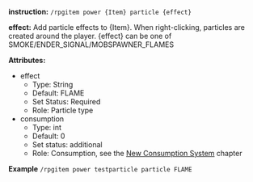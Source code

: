 **instruction:**
`/rpgitem power {Item} particle {effect}`

**effect:**
   Add particle effects to {Item}. When right-clicking, particles are created around the player. {effect} can be one of SMOKE/ENDER_SIGNAL/MOBSPAWNER_FLAMES

**Attributes:**
- effect
  - Type: String
  - Default: FLAME
  - Set Status: Required
  - Role: Particle type
- consumption
  - Type: int
  - Default: 0
  - Set status: additional
  - Role: Consumption, see the [New Consumption System](https://github.com/NyaaCat/RPGitems-reloaded/wiki/New-durability-system) chapter


**Example**
`/rpgitem power testparticle particle FLAME`